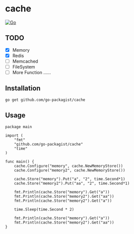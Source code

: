 # cache

[![Go](https://github.com/go-packagist/cache/actions/workflows/go.yml/badge.svg?branch=master)](https://github.com/go-packagist/cache/actions/workflows/go.yml)

## TODO

- [x] Memory
- [x] Redis
- [ ] Memcached
- [ ] FileSystem
- [ ] More Function ……

## Installation

```bash
go get github.com/go-packagist/cache
```

## Usage

```golang
package main

import (
	"fmt"
	"github.com/go-packagist/cache"
	"time"
)

func main() {
	cache.Configure("memory", cache.NewMemoryStore())
	cache.Configure("memory2", cache.NewMemoryStore())

	cache.Store("memory").Put("a", "2", time.Second*1)
	cache.Store("memory2").Put("aa", "2", time.Second*1)

	fmt.Println(cache.Store("memory").Get("a"))
	fmt.Println(cache.Store("memory2").Get("aa"))
	fmt.Println(cache.Store("memory2").Get("a"))

	time.Sleep(time.Second * 2)

	fmt.Println(cache.Store("memory").Get("a"))
	fmt.Println(cache.Store("memory2").Get("aa"))
}
```